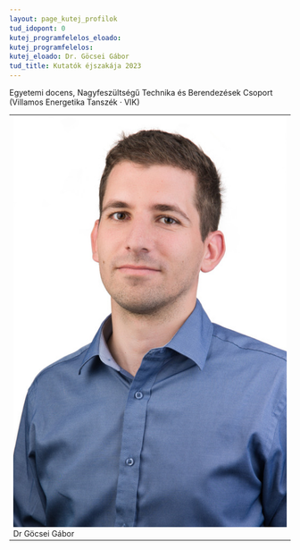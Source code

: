 ```yaml
---
layout: page_kutej_profilok
tud_idopont: 0
kutej_programfelelos_eloado:
kutej_programfelelos: 
kutej_eloado: Dr. Göcsei Gábor
tud_title: Kutatók éjszakája 2023
---
```

Egyetemi docens, Nagyfeszültségű Technika és Berendezések Csoport (Villamos Energetika Tanszék · VIK)




 <table class="picture">
<tr>
<td>

<div class="gallery">
    <img src="images/gocsei_gabor.jpg" max-width="250" max-height="200">
  <div class="desc">Dr Göcsei Gábor</div>
</div>

</td>
</tr>
</table>